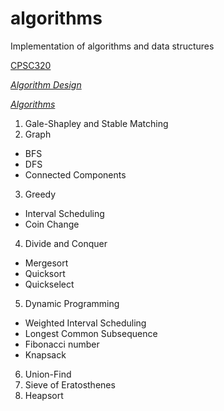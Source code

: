 # algorithms
Implementation of algorithms and data structures

[CPSC320](http://blogs.ubc.ca/cpsc3202016w2/syllabus/#intro)

[*Algorithm Design*](http://www.cs.princeton.edu/~wayne/kleinberg-tardos/)

[*Algorithms*](http://algs4.cs.princeton.edu/home/)

1. Gale-Shapley and Stable Matching
2. Graph
  * BFS
  * DFS
  * Connected Components
3. Greedy
  * Interval Scheduling
  * Coin Change
4. Divide and Conquer
  * Mergesort
  * Quicksort
  * Quickselect
5. Dynamic Programming
  * Weighted Interval Scheduling
  * Longest Common Subsequence
  * Fibonacci number
  * Knapsack
6. Union-Find
7. Sieve of Eratosthenes
8. Heapsort
